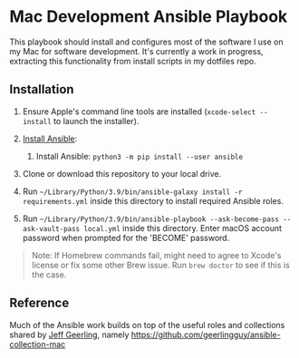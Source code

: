 # Mac Development Ansible Playbook

This playbook should install and configures most of the software I use on my Mac for software development. It's currently a work in progress, extracting this functionality from install scripts in my dotfiles repo.

## Installation

1. Ensure Apple's command line tools are installed (`xcode-select --install` to launch the installer).
2. [Install Ansible](https://docs.ansible.com/ansible/latest/installation_guide/index.html):

   1. Install Ansible: `python3 -m pip install --user ansible`

3. Clone or download this repository to your local drive.
4. Run `~/Library/Python/3.9/bin/ansible-galaxy install -r requirements.yml` inside this directory to install required Ansible roles.
5. Run `~/Library/Python/3.9/bin/ansible-playbook --ask-become-pass --ask-vault-pass local.yml` inside this directory. Enter macOS account password when prompted for the 'BECOME' password.

> Note: If Homebrew commands fail, might need to agree to Xcode's license or fix some other Brew issue. Run `brew doctor` to see if this is the case.

## Reference

Much of the Ansible work builds on top of the useful roles and collections shared by [Jeff Geerling](https://github.com/geerlingguy), namely <https://github.com/geerlingguy/ansible-collection-mac>
